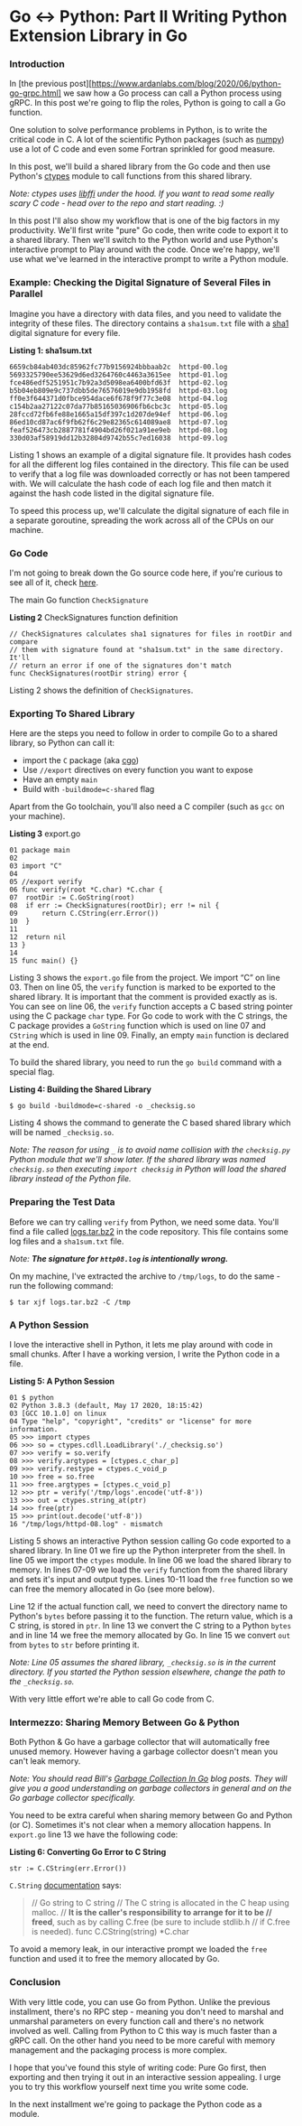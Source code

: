 # Go ↔ Python: Part II Writing Python Extension Library in Go

### Introduction

In [the previous post][https://www.ardanlabs.com/blog/2020/06/python-go-grpc.html] we saw how a Go process can call a Python process using gRPC. In this post we're going to flip the roles, Python is going to call a Go function.

One solution to solve performance problems in Python, is to write the critical code in C. A lot of the scientific Python packages (such as [numpy](https://numpy.org/)) use a lot of C code and even some Fortran sprinkled for good measure.

In this post, we'll build a shared library from the Go code and then use Python's [ctypes](https://docs.python.org/3/library/ctypes.html) module to call functions from this shared library.

_Note: ctypes uses [libffi](https://github.com/libffi/libffi) under the hood. If you want to read some really scary C code - head over to the repo and start reading. :)_

In this post I'll also show my workflow that is one of the big factors in my productivity. We'll first write "pure" Go code, then write code to export it to a shared library. Then we'll switch to the Python world and use Python's interactive prompt to Play around with the code. Once we're happy, we'll use what we've learned in the interactive prompt to write a Python module.

### Example: Checking the Digital Signature of Several Files in Parallel

Imagine you have a directory with data files, and you need to validate the integrity of these files. The directory contains a `sha1sum.txt` file with a [sha1](https://en.wikipedia.org/wiki/SHA-1) digital signature for every file.

**Listing 1: sha1sum.txt**
```
6659cb84ab403dc85962fc77b9156924bbbaab2c  httpd-00.log
5693325790ee53629d6ed3264760c4463a3615ee  httpd-01.log
fce486edf5251951c7b92a3d5098ea6400bfd63f  httpd-02.log
b5b04eb809e9c737dbb5de76576019e9db1958fd  httpd-03.log
ff0e3f644371d0fbce954dace6f678f9f77c3e08  httpd-04.log
c154b2aa27122c07da77b85165036906fb6cbc3c  httpd-05.log
28fccd72fb6fe88e1665a15df397c1d207de94ef  httpd-06.log
86ed10cd87ac6f9fb62f6c29e82365c614089ae8  httpd-07.log
feaf526473cb2887781f4904bd26f021a91ee9eb  httpd-08.log
330d03af58919dd12b32804d9742b55c7ed16038  httpd-09.log
```

Listing 1 shows an example of a digital signature file. It provides hash codes for all the different log files contained in the directory. This file can be used to verify that a log file was downloaded correctly or has not been tampered with. We will calculate the hash code of each log file and then match it against the hash code listed in the digital signature file.

To speed this process up, we'll calculate the digital signature of each file in a separate goroutine, spreading the work across all of the CPUs on our machine.

### Go Code

I'm not going to break down the Go source code here, if you're curious to see all of it, check [here](https://github.com/ardanlabs/python-go/blob/master/pyext/checksig.go).

The main Go function `CheckSignature`

**Listing 2** CheckSignatures function definition
```
// CheckSignatures calculates sha1 signatures for files in rootDir and compare
// them with signature found at "sha1sum.txt" in the same directory. It'll
// return an error if one of the signatures don't match
func CheckSignatures(rootDir string) error {
```

Listing 2 shows the definition of `CheckSignatures`.

### Exporting To Shared Library

Here are the steps you need to follow in order to compile Go to a shared library, so Python can call it:
- import the `C` package (aka [cgo](https://golang.org/cmd/cgo/))
- Use `//export` directives on every function you want to expose
- Have an empty `main`
- Build with `-buildmode=c-shared` flag

Apart from the Go toolchain, you'll also need a C compiler (such as `gcc` on your machine).

**Listing 3** export.go
```
01 package main
02 
03 import "C"
04 
05 //export verify
06 func verify(root *C.char) *C.char {
07 	rootDir := C.GoString(root)
08 	if err := CheckSignatures(rootDir); err != nil {
09 		return C.CString(err.Error())
10 	}
11 
12 	return nil
13 }
14 
15 func main() {}
```

Listing 3 shows the `export.go` file from the project. We import “C” on line 03. Then on line 05, the `verify` function is marked to be exported to the shared library. It is important that the comment is provided exactly as is. You can see on line 06, the `verify` function accepts a C based string pointer using the C package `char` type. For Go code to work with the C strings, the C package provides a `GoString` function which is used on line 07 and `CString` which is used in line 09. Finally, an empty `main` function is declared at the end.

To build the shared library, you need to run the `go build` command with a special flag.

**Listing 4: Building the Shared Library**
```
$ go build -buildmode=c-shared -o _checksig.so
```

Listing 4 shows the command to generate the C based shared library which will be named `_checksig.so`.

_Note: The reason for using `_` is to avoid name collision with the `checksig.py` Python module that we'll show later. If the shared library was named `checksig.so` then executing `import checksig` in Python will load the shared library instead of the Python file._

### Preparing the Test Data

Before we can try calling `verify` from Python, we need some data. You'll find a file called [logs.tar.bz2](https://github.com/ardanlabs/python-go/blob/master/pyext/logs.tar.bz2) in the code repository. This file contains some log files and a `sha1sum.txt` file.

_Note: **The signature for `http08.log` is intentionally wrong.**_

On my machine, I've extracted the archive to `/tmp/logs`, to do the same - run the following command:

```
$ tar xjf logs.tar.bz2 -C /tmp
```

### A Python Session

I love the interactive shell in Python, it lets me play around with code in small chunks. After I have a working version, I write the Python code in a file.

**Listing 5: A Python Session**
```
01 $ python
02 Python 3.8.3 (default, May 17 2020, 18:15:42) 
03 [GCC 10.1.0] on linux
04 Type "help", "copyright", "credits" or "license" for more information.
05 >>> import ctypes
06 >>> so = ctypes.cdll.LoadLibrary('./_checksig.so')
07 >>> verify = so.verify
08 >>> verify.argtypes = [ctypes.c_char_p]
09 >>> verify.restype = ctypes.c_void_p
10 >>> free = so.free
11 >>> free.argtypes = [ctypes.c_void_p]
12 >>> ptr = verify('/tmp/logs'.encode('utf-8'))
13 >>> out = ctypes.string_at(ptr)
14 >>> free(ptr)
15 >>> print(out.decode('utf-8'))
16 "/tmp/logs/httpd-08.log" - mismatch
```

Listing 5 shows an interactive Python session calling Go code exported to a shared library. In line 01 we fire up the Python interpreter from the shell. In line 05 we import the `ctypes` module. In line 06 we load the shared library to memory. In lines 07-09 we load the `verify` function from the shared library and sets it's input and output types. Lines 10-11 load the `free` function so we can free the memory allocated in Go (see more below).

Line 12 if the actual function call, we need to convert the directory name to Python's `bytes` before passing it to the function. The return value, which is a C string, is stored in `ptr`. In line 13 we convert the C string to a Python `bytes` and in line 14 we free the memory allocated by Go. In line 15 we convert `out` from `bytes` to `str` before printing it.

_Note: Line 05 assumes the shared library, `_checksig.so` is in the current directory. If you started the Python session elsewhere, change the path to the `_checksig.so`._

With very little effort we're able to call Go code from C.

### Intermezzo: Sharing Memory Between Go & Python

Both Python & Go have a garbage collector that will automatically free unused memory. However having a garbage collector doesn't mean you can't leak memory.

_Note: You should read Bill's [Garbage Collection In Go](https://www.ardanlabs.com/blog/2018/12/garbage-collection-in-go-part1-semantics.html) blog posts. They will give you a good understanding on garbage collectors in general and on the Go garbage collector specifically._

You need to be extra careful when sharing memory between Go and Python (or C).  Sometimes it's not clear when a memory allocation happens. In `export.go` line 13 we have the following code:

**Listing 6: Converting Go Error to C String**
```
str := C.CString(err.Error())
```

`C.String` [documentation](https://golang.org/cmd/cgo/) says:

> // Go string to C string
> // The C string is allocated in the C heap using malloc.
> // **It is the caller's responsibility to arrange for it to be
> // freed**, such as by calling C.free (be sure to include stdlib.h
> // if C.free is needed).
> func C.CString(string) *C.char


To avoid a memory leak, in our interactive prompt we loaded the `free` function and used it to free the memory allocated by Go.

### Conclusion

With very little code, you can use Go from Python. Unlike the previous installment, there's no RPC step - meaning you don't need to marshal and unmarshal parameters on every function call and there's no network involved as well. Calling from Python to C this way is much faster than a gRPC call. On the other hand you need to be more careful with memory management and the packaging process is more complex.

I hope that you've found this style of writing code: Pure Go first, then exporting and then trying it out in an interactive session appealing. I urge you to try this workflow yourself next time you write some code.

In the next installment we're going to package the Python code as a module.
